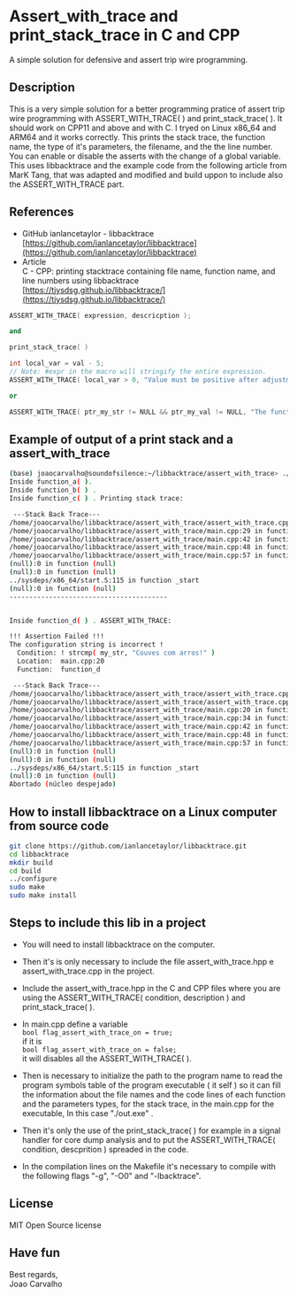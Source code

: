 # Assert_with_trace and print_stack_trace in C and CPP
A simple solution for defensive and assert trip wire programming.

## Description
This is a very simple solution for a better programming pratice of assert trip wire programming with ASSERT_WITH_TRACE( ) and print_stack_trace( ). It should work on CPP11 and above and with C. I tryed on Linux x86_64 and ARM64 and it works correctly. This prints the stack trace, the function name, the type of it's parameters, the filename, and the the line number. You can enable or disable the asserts with the change of a global variable. This uses libbacktrace and the example code from the following article from MarK Tang, that was adapted and modified and build uppon to include also the ASSERT_WITH_TRACE part.

## References
- GitHub ianlancetaylor - libbacktrace <br>
  [https://github.com/ianlancetaylor/libbacktrace](https://github.com/ianlancetaylor/libbacktrace) <br>
- Article <br>
  C - CPP: printing stacktrace containing file name, function name, and line numbers using libbacktrace<br>
  [https://tjysdsg.github.io/libbacktrace/](https://tjysdsg.github.io/libbacktrace/)


``` cpp
ASSERT_WITH_TRACE( expression, descricption );

and

print_stack_trace( )
```


``` cpp
int local_var = val - 5;
// Note: #expr in the macro will stringify the entire expression.
ASSERT_WITH_TRACE( local_var > 0, "Value must be positive after adjustment" );

or

ASSERT_WITH_TRACE( ptr_my_str != NULL && ptr_my_val != NULL, "The function input pointers can't be NULL !" );

```

## Example of output of a print stack and a assert_with_trace

``` bash
(base) joaocarvalho@soundofsilence:~/libbacktrace/assert_with_trace> ./out.exe 
Inside function_a( ).
Inside function_b( ) .
Inside function_c( ) . Printing stack trace:

 ---Stack Back Trace---
/home/joaocarvalho/libbacktrace/assert_with_trace/assert_with_trace.cpp:55 in function print_back_trace
/home/joaocarvalho/libbacktrace/assert_with_trace/main.cpp:29 in function function_c(int)
/home/joaocarvalho/libbacktrace/assert_with_trace/main.cpp:42 in function function_b(int)
/home/joaocarvalho/libbacktrace/assert_with_trace/main.cpp:48 in function function_a(int)
/home/joaocarvalho/libbacktrace/assert_with_trace/main.cpp:57 in function main
(null):0 in function (null)
(null):0 in function (null)
../sysdeps/x86_64/start.S:115 in function _start
(null):0 in function (null)
----------------------------------------


Inside function_d( ) . ASSERT_WITH_TRACE:

!!! Assertion Failed !!!
The configuration string is incorrect !
  Condition: ! strcmp( my_str, "Couves com arros!" )
  Location:  main.cpp:20
  Function:  function_d

 ---Stack Back Trace---
/home/joaocarvalho/libbacktrace/assert_with_trace/assert_with_trace.cpp:55 in function print_back_trace
/home/joaocarvalho/libbacktrace/assert_with_trace/assert_with_trace.cpp:73 in function custom_assertion_failed_handler
/home/joaocarvalho/libbacktrace/assert_with_trace/main.cpp:20 in function function_d(int, char*)
/home/joaocarvalho/libbacktrace/assert_with_trace/main.cpp:34 in function function_c(int)
/home/joaocarvalho/libbacktrace/assert_with_trace/main.cpp:42 in function function_b(int)
/home/joaocarvalho/libbacktrace/assert_with_trace/main.cpp:48 in function function_a(int)
/home/joaocarvalho/libbacktrace/assert_with_trace/main.cpp:57 in function main
(null):0 in function (null)
(null):0 in function (null)
../sysdeps/x86_64/start.S:115 in function _start
(null):0 in function (null)
Abortado (núcleo despejado)

```

## How to install libbacktrace on a Linux computer from source code

``` bash
git clone https://github.com/ianlancetaylor/libbacktrace.git
cd libbacktrace
mkdir build
cd build
../configure
sudo make
sudo make install
```

## Steps to include this lib in a project

- You will need to install libbacktrace on the computer.

- Then it's is only necessary to include the file assert_with_trace.hpp e assert_with_trace.cpp in the project.

- Include the assert_with_trace.hpp in the C and CPP files where you are using the ASSERT_WITH_TRACE( condition, description ) and print_stack_trace( ).

- In main.cpp define a variable <br>
  ```bool flag_assert_with_trace_on = true;``` <br>
  if it is <br>
  ```bool flag_assert_with_trace_on = false;``` <br>
  it will disables all the ASSERT_WITH_TRACE( ).

- Then is necessary to initialize the path to the program name to read the program symbols table of the program executable ( it self ) so it can fill the information about the file names and the code lines of each function and the parameters types, for the stack trace, in the main.cpp for the executable, In this case "./out.exe" .

- Then it's only the use of the print_stack_trace(  ) for example in a signal handler for core dump analysis and to put the ASSERT_WITH_TRACE( condition, descprition ) spreaded in the code.

- In the compilation lines on the Makefile it's necessary to compile with the following flags "-g", "-O0" and "-lbacktrace".

## License
MIT Open Source license

## Have fun
Best regards, <br>
Joao Carvalho

